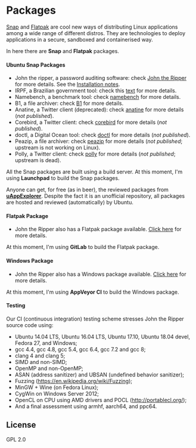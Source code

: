 Packages
=============

[Snap](http://snapcraft.io/) and [Flatpak](http://flatpak.org/) are cool new ways of distributing Linux applications among a wide range of different distros. They are technologies to deploy applications in a secure, sandboxed and containerised way.

In here there are **Snap** and **Flatpak** packages.

#### Ubuntu Snap Packages
- John the ripper, a password auditing software: check [John the Ripper](https://github.com/magnumripper/JohnTheRipper) for more details. See the [Installation notes](https://github.com/claudioandre/packages/tree/master/john-the-ripper#john-the-ripper).
- IRPF, a Brazilian government tool: check this [text](https://claudioandre.github.io/outros/irpf_package.htm?id=git) for more details.
- Namebench, a benchmark tool: check [namebench](https://code.google.com/archive/p/namebench) for more details.
- B1, a file archiver: check [B1](http://b1.org/) for more details.
- Anatine, a Twitter client (deprecated): check [anatine](https://github.com/sindresorhus/anatine) for more details (*not published*).
- Corebird, a Twitter client: check [corebird](https://github.com/baedert/corebird) for more details (*not published*).
- doctl, a Digital Ocean tool: check [doctl](https://github.com/digitalocean/doctl) for more details (*not published*).
- Peazip, a file archiver: check [peazip](http://www.peazip.org/) for more details (*not published*; upstream is not working on Linux).
- Polly, a Twitter client: check [polly](https://launchpad.net/polly) for more details (*not published*; upstream is dead).

All the Snap packages are built using a build server. At this moment, I'm using **Launchpad** to build the Snap packages.

Anyone can get, for free (as in beer), the reviewed packages from [**uAppExplorer**](https://uappexplorer.com/snaps?q=author%3AClaudio+Andr%C3%A9&sort=-points). Despite the fact it is an unofficial repository, all packages are hosted and reviewed (automatically) by Ubuntu.

#### Flatpak Package
- John the Ripper also has a Flatpak package available. [Click here](https://github.com/claudioandre/packages/tree/master/john-the-ripper#flatpak) for more details.

At this moment, I'm using **GitLab** to build the Flatpak package.

#### Windows Package
- John the Ripper also has a Windows package available. [Click here](https://github.com/claudioandre/packages/blob/master/john-the-ripper/readme.md#windows) for more details.

At this moment, I'm using **AppVeyor CI** to build the Windows package.

#### Testing

Our CI (continuous integration) testing scheme stresses John the Ripper source code using:
- Ubuntu 14.04 LTS, Ubuntu 16.04 LTS, Ubuntu 17.10, Ubuntu 18.04 devel, Fedora 27, and Windows;
- gcc 4.4, gcc 4.8, gcc 5.4, gcc 6.4, gcc 7.2 and gcc 8;
- clang 4 and clang 5;
- SIMD and non-SIMD;
- OpenMP and non-OpenMP;
- ASAN (address sanitizer) and UBSAN (undefined behavior sanitizer);
- Fuzzing (https://en.wikipedia.org/wiki/Fuzzing);
- MinGW + Wine (on Fedora Linux);
- CygWin on Windows Server 2012;
- OpenCL on CPU using AMD drivers and POCL (http://portablecl.org/);
- And a final assessment using armhf, aarch64, and ppc64.

## License

GPL 2.0
